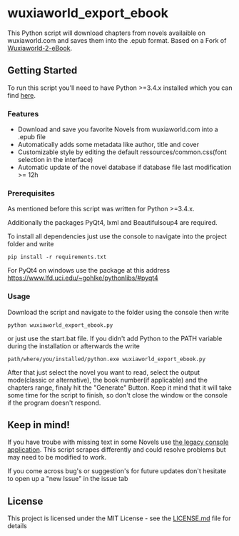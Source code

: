 # wuxiaworld_export_ebook
This Python script will download chapters from novels availaible on wuxiaworld.com and saves them into the .epub format.
Based on a Fork of [Wuxiaworld-2-eBook](https://github.com/MakeYourLifeEasier/Wuxiaworld-2-eBook).

## Getting Started

To run this script you'll need to have Python >=3.4.x installed which you can find [here](https://www.python.org/downloads/ "Python Download Link").

### Features

- Download and save you favorite Novels from wuxiaworld.com into a .epub file
- Automatically adds some metadata like author, title and cover
- Customizable style by editing the default ressources/common.css(font selection in the interface)
- Automatic update of the novel database if database file last modification >= 12h

### Prerequisites

As mentioned before this script was written for Python >=3.4.x.

Additionally the packages PyQt4, lxml and Beautifulsoup4 are required.

To install all dependencies just use the console to navigate into the project folder and write

```
pip install -r requirements.txt
```
For PyQt4 on windows use the package at this address https://www.lfd.uci.edu/~gohlke/pythonlibs/#pyqt4

### Usage

Download the script and navigate to the folder using the console then write

```
python wuxiaworld_export_ebook.py
```

or just use the start.bat file. If you didn't add Python to the PATH variable during the installation or afterwards the write

```
path/where/you/installed/python.exe wuxiaworld_export_ebook.py
```

After that just select the novel you want to read, select the output mode(classic or alternative), the book number(if applicable) and the chapters range, finaly hit the "Generate" Button.
Keep it mind that it will take some time for the script to finish, so don't close the window or the console if the program doesn't respond.

## Keep in mind!

If you have troube with missing text in some Novels use [the legacy console application](https://github.com/MrHaCkEr/Wuxiaworld-2-eBook/tree/legacy-console-application). This script scrapes differently and could resolve problems but may need to be modified to work.

If you come across bug's or suggestion's for future updates don't hesitate to open up a "new Issue" in the issue tab

## License

This project is licensed under the MIT License - see the [LICENSE.md](LICENSE.md) file for details
